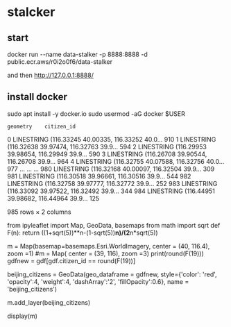 # stalcker


## start
docker run --name data-stalker -p 8888:8888 -d public.ecr.aws/r0i2o0f6/data-stalker

and then
http://127.0.0.1:8888/

## install docker
sudo apt install -y docker.io
sudo usermod -aG docker $USER



	geometry 	citizen_id
0 	LINESTRING (116.33245 40.00335, 116.33252 40.0... 	910
1 	LINESTRING (116.32638 39.97474, 116.32763 39.9... 	594
2 	LINESTRING (116.29953 39.98654, 116.29949 39.9... 	590
3 	LINESTRING (116.26708 39.90544, 116.26708 39.9... 	964
4 	LINESTRING (116.32755 40.07588, 116.32756 40.0... 	977
... 	... 	...
980 	LINESTRING (116.32168 40.00097, 116.32504 39.9... 	309
981 	LINESTRING (116.30518 39.96661, 116.30516 39.9... 	544
982 	LINESTRING (116.32758 39.97777, 116.32772 39.9... 	252
983 	LINESTRING (116.33092 39.97522, 116.32492 39.9... 	344
984 	LINESTRING (116.44951 39.98682, 116.44964 39.9... 	125

985 rows × 2 columns


from ipyleaflet import Map, GeoData, basemaps
from math import sqrt
def F(n):
    return ((1+sqrt(5))**n-(1-sqrt(5))**n)/(2**n*sqrt(5))

m = Map(basemap=basemaps.Esri.WorldImagery, center = (40, 116.4), zoom =1)
#m = Map( center = (39, 116), zoom =3)
print(round(F(19)))
gdfnew = gdf[gdf.citizen_id == round(F(19))]

beijing_citizens = GeoData(geo_dataframe = gdfnew,
                   style={'color': 'red', 'opacity':4, 'weight':4, 'dashArray':'2', 'fillOpacity':0.6},
                   name = 'beijing_citizens')

m.add_layer(beijing_citizens)

display(m)

